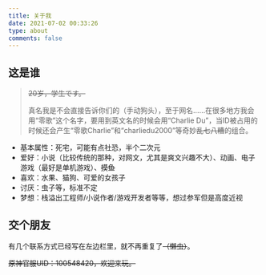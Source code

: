 ```yaml
---
title: 关于我
date: 2021-07-02 00:33:26
type: about
comments: false
---
```


## 这是谁

> ~~20岁，学生です。~~
>
> 真名我是不会直接告诉你们的（手动狗头），至于网名……在很多地方我会用“零歌”这个名字，要用到英文名的时候会用“Charlie Du”，当ID被占用的时候还会产生“零歌Charlie”和“charliedu2000”等奇妙~~乱七八糟~~的组合。

+ 基本属性：死宅，可能有点社恐，半个二次元
+ 爱好：小说（比较传统的那种，对网文，尤其是爽文兴趣不大）、动画、电子游戏（最好是单机游戏）、~~摸鱼~~
+ 喜欢：水果、猫狗、可爱的女孩子
+ 讨厌：虫子等，标准不定
+ 梦想：栈溢出工程师/小说作者/游戏开发者等等，想过参军但是高度近视

## 交个朋友

有几个联系方式已经写在左边栏里，就不再重复了~~（懒虫）~~。

~~原神官服UID：100548420，欢迎来玩。~~

